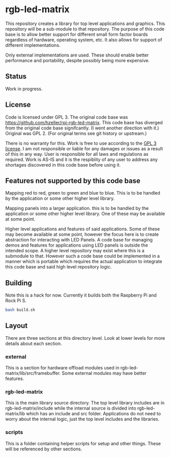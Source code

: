 # rgb-led-matrix
This repository creates a library for top level applications and graphics. This repository will be a sub-module to that repository. The purpose of this code base is to allow better support for different small form factor boards regardless of hardware, operating system, etc. It also allows for support of different implementations.

Only external implementations are used. These should enable better performance and portability, despite possibly being more expensive.

## Status
Work in progress. 

## License
Code is licensed under GPL 3. The original code base was https://github.com/hzeller/rpi-rgb-led-matrix. This code base has diverged from the original code base signifcantly. (I went another direction with it.) Original was GPL 2. (For original terms see git history or upstream.)

There is no warranty for this. Work is free to use according to the [GPL 3 license](LICENSE). I am not responsible or liable for any damages or issues as a result of this in any way. User is responsible for all laws and regulations as required. Work is AS-IS and it is the respiblity of any user to address any shortages discovered in this code base before using it.

## Features not supported by this code base
Mapping red to red, green to green and blue to blue. This is to be handled by the application or some other higher level library.

Mapping panels into a larger application. this is to be handled by the application or some other higher level library. One of these may be available at some point.

Higher level applications and features of said applications. Some of these may become available at some point, however the focus here is to create abstraction for interacting with LED Panels. A code base for managing demos and features for applications using LED panels is outside the intended scope. A higher level repository may exist where this is a submodule to that. However such a code base could be implemented in a manner which is portable which requires the actual application to integrate this code base and said high level repository logic.

## Building
Note this is a hack for now. Currently it builds both the Raspberry Pi and Rock Pi S.

```bash
bash build.sh
```

## Layout
There are three sections at this directory level. Look at lower levels for more details about each section.

### external
This is a section for hardware offload modules used in rgb-led-matrix/lib/src/framebuffer. Some external modules may have better features.

### rgb-led-matrix
This is the main library source directory. The top level library includes are in rgb-led-matrix/include while the internal source is divided into rgb-led-matrix/lib which has an include and src folder. Applications do not need to worry about the internal logic, just the top level includes and the libraries.

### scripts
This is a folder containing helper scripts for setup and other things. These will be referenced by other sections.
